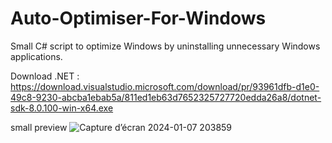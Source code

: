 # Auto-Optimiser-For-Windows
Small C# script to optimize Windows by uninstalling unnecessary Windows applications.

Download .NET : https://download.visualstudio.microsoft.com/download/pr/93961dfb-d1e0-49c8-9230-abcba1ebab5a/811ed1eb63d7652325727720edda26a8/dotnet-sdk-8.0.100-win-x64.exe

small preview 
![Capture d’écran 2024-01-07 203859](https://github.com/freeman649/Auto-Optimiser-For-Windows/assets/108530916/d3305eba-b754-4927-943f-3540f9248809)
